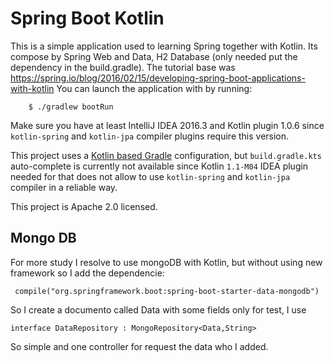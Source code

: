 # Spring Boot Kotlin

This is a simple application used to learning Spring together with Kotlin. Its compose by Spring Web and Data, H2 Database (only needed put the dependency in the build.gradle). The tutorial base was https://spring.io/blog/2016/02/15/developing-spring-boot-applications-with-kotlin
You can launch the application with by running:

		$ ./gradlew bootRun

Make sure you have at least IntelliJ IDEA 2016.3 and Kotlin plugin 1.0.6 since `kotlin-spring` and `kotlin-jpa` compiler plugins require this version.

This project uses a [Kotlin based Gradle](https://blog.gradle.org/kotlin-meets-gradle) configuration, but `build.gradle.kts` auto-complete is currently not available since Kotlin `1.1-M04` IDEA plugin needed for that does not allow to use `kotlin-spring` and `kotlin-jpa` compiler in a reliable way.

This project is Apache 2.0 licensed.

## Mongo DB

For more study I resolve to use mongoDB with Kotlin, but without using new framework so I add the dependencie:

     compile("org.springframework.boot:spring-boot-starter-data-mongodb")

So I create a documento called Data with some fields only for test, I use 

    interface DataRepository : MongoRepository<Data,String>
    
So simple and one controller for request the data who I added.


